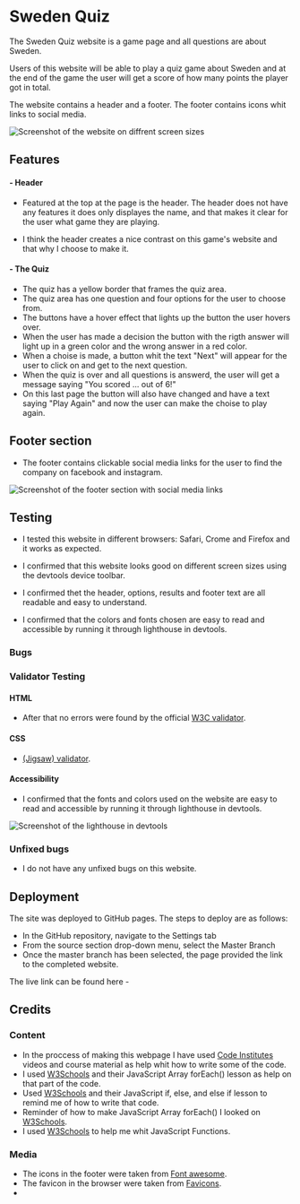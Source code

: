 # Sweden Quiz

The Sweden Quiz website is a game page and all questions are about Sweden.

Users of this website will be able to play a quiz game about Sweden and at the end of the game the user will get a score of how many points the player got in total.

The website contains a header and a footer. The footer contains icons whit links to social media.

![Screenshot of the website on diffrent screen sizes]()

## Features

#### - Header

- Featured at the top at the page is the header. The header does not have any features it does only displayes the name, and that makes it clear for the user what game they are playing.

- I think the header creates a nice contrast on this game's website and that why I choose to make it.

#### - The Quiz

- The quiz has a yellow border that frames the quiz area.
- The quiz area has one question and four options for the user to choose from.
- The buttons have a hover effect that lights up the button the user hovers over.
- When the user has made a decision the button with the rigth answer will light up in a green color and the wrong answer in a red color.
- When a choise is made, a button whit the text "Next" will appear for the user to click on and get to the next question. 
- When the quiz is over and all questions is answerd, the user will get a message saying "You scored ... out of 6!" 
- On this last page the button will also have changed and have a text saying "Play Again" and now the user can make the choise to play again.  

## Footer section

- The footer contains clickable social media links for the user to find the company on facebook and instagram.

![Screenshot of the footer section with social media links]()

## Testing

- I tested this website in different browsers: Safari, Crome and Firefox and it works as expected.

- I confirmed that this website looks good on different screen sizes using the devtools device toolbar.

- I confirmed thet the header, options, results and footer text are all readable and easy to understand. 

- I confirmed that the colors and fonts chosen are easy to read and accessible by running it through lighthouse in devtools. 

### Bugs

### Validator Testing

#### HTML

- After that no errors were found by the official [W3C validator]().

#### CSS

- [(Jigsaw) validator]().

#### Accessibility

- I confirmed that the fonts and colors used on the website are easy to read and accessible by running it through lighthouse in devtools.

![Screenshot of the lighthouse in devtools]()

### Unfixed bugs

- I do not have any unfixed bugs on this website.

## Deployment

The site was deployed to GitHub pages. The steps to deploy are as follows:

- In the GitHub repository, navigate to the Settings tab
- From the source section drop-down menu, select the Master Branch
- Once the master branch has been selected, the page provided the link to the completed website.

The live link can be found here -

## Credits

### Content

- In the proccess of making this webpage I have used [Code Institutes](https://codeinstitute.net/) videos and course material as help whit how to write some of the code.
- I used [W3Schools](https://www.w3schools.com/jsref/jsref_foreach.asp) and their JavaScript Array forEach() lesson as help on that part of the code.
- Used [W3Schools](https://www.w3schools.com/js/js_if_else.asp) and their JavaScript if, else, and else if lesson to remind me of how to write that code.
- Reminder of how to make JavaScript Array forEach() I looked on [W3Schools](https://www.w3schools.com/jsref/jsref_foreach.asp).
- I used [W3Schools](https://www.w3schools.com/js/js_functions.asp) to help me whit JavaScript Functions.

### Media

- The icons in the footer were taken from [Font awesome](https://fontawesome.com/).
- The favicon in the browser were taken from [Favicons](https://favicon.io/).
-
